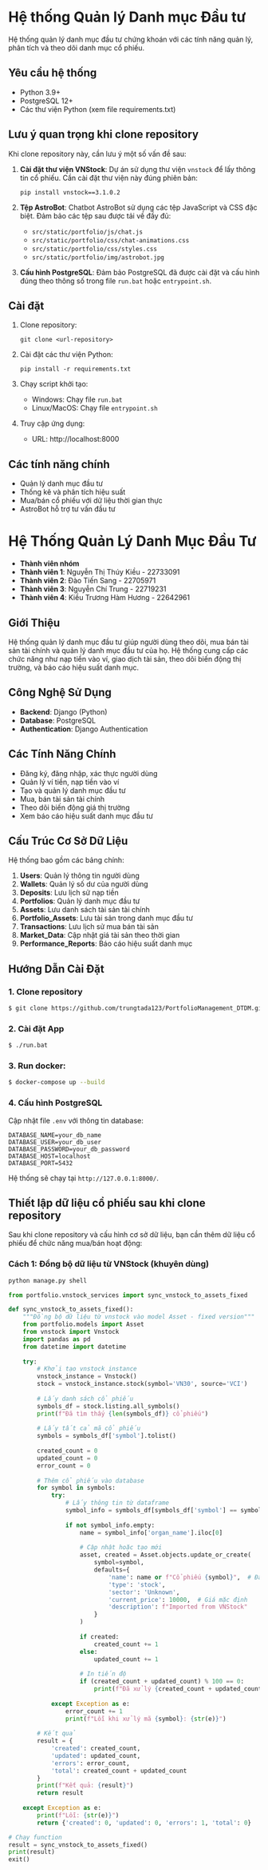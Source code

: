 # Hệ thống Quản lý Danh mục Đầu tư

Hệ thống quản lý danh mục đầu tư chứng khoán với các tính năng quản lý, phân tích và theo dõi danh mục cổ phiếu.

## Yêu cầu hệ thống

- Python 3.9+ 
- PostgreSQL 12+
- Các thư viện Python (xem file requirements.txt)

## Lưu ý quan trọng khi clone repository

Khi clone repository này, cần lưu ý một số vấn đề sau:

1. **Cài đặt thư viện VNStock**: Dự án sử dụng thư viện `vnstock` để lấy thông tin cổ phiếu. Cần cài đặt thư viện này đúng phiên bản:
   ```
   pip install vnstock==3.1.0.2
   ```

2. **Tệp AstroBot**: Chatbot AstroBot sử dụng các tệp JavaScript và CSS đặc biệt. Đảm bảo các tệp sau được tải về đầy đủ:
   - `src/static/portfolio/js/chat.js`
   - `src/static/portfolio/css/chat-animations.css` 
   - `src/static/portfolio/css/styles.css`
   - `src/static/portfolio/img/astrobot.jpg`

3. **Cấu hình PostgreSQL**: Đảm bảo PostgreSQL đã được cài đặt và cấu hình đúng theo thông số trong file `run.bat` hoặc `entrypoint.sh`.

## Cài đặt

1. Clone repository:
   ```
   git clone <url-repository>
   ```

2. Cài đặt các thư viện Python:
   ```
   pip install -r requirements.txt
   ```

3. Chạy script khởi tạo:
   - Windows: Chạy file `run.bat`
   - Linux/MacOS: Chạy file `entrypoint.sh`

4. Truy cập ứng dụng:
   - URL: http://localhost:8000

## Các tính năng chính

- Quản lý danh mục đầu tư
- Thống kê và phân tích hiệu suất
- Mua/bán cổ phiếu với dữ liệu thời gian thực
- AstroBot hỗ trợ tư vấn đầu tư

# Hệ Thống Quản Lý Danh Mục Đầu Tư

- **Thành viên nhóm**
- **Thành viên 1**: Nguyễn Thị Thúy Kiều - 22733091
- **Thành viên 2**: Đào Tiến Sang - 22705971
- **Thành viên 3**: Nguyễn Chí Trung - 22719231
- **Thành viên 4**: Kiều Trương Hàm Hương - 22642961


## Giới Thiệu
Hệ thống quản lý danh mục đầu tư giúp người dùng theo dõi, mua bán tài sản tài chính và quản lý danh mục đầu tư của họ. Hệ thống cung cấp các chức năng như nạp tiền vào ví, giao dịch tài sản, theo dõi biến động thị trường, và báo cáo hiệu suất danh mục.

## Công Nghệ Sử Dụng
- **Backend**: Django (Python)
- **Database**: PostgreSQL
- **Authentication**: Django Authentication

## Các Tính Năng Chính
- Đăng ký, đăng nhập, xác thực người dùng
- Quản lý ví tiền, nạp tiền vào ví
- Tạo và quản lý danh mục đầu tư
- Mua, bán tài sản tài chính
- Theo dõi biến động giá thị trường
- Xem báo cáo hiệu suất danh mục đầu tư

## Cấu Trúc Cơ Sở Dữ Liệu
Hệ thống bao gồm các bảng chính:

1. **Users**: Quản lý thông tin người dùng
2. **Wallets**: Quản lý số dư của người dùng
3. **Deposits**: Lưu lịch sử nạp tiền
4. **Portfolios**: Quản lý danh mục đầu tư
5. **Assets**: Lưu danh sách tài sản tài chính
6. **Portfolio_Assets**: Lưu tài sản trong danh mục đầu tư
7. **Transactions**: Lưu lịch sử mua bán tài sản
8. **Market_Data**: Cập nhật giá tài sản theo thời gian
9. **Performance_Reports**: Báo cáo hiệu suất danh mục

## Hướng Dẫn Cài Đặt
### 1. Clone repository
```bash
$ git clone https://github.com/trungtada123/PortfolioManagement_DTDM.git
```
### 2. Cài đặt App
```bash
$ ./run.bat
```

### 3. Run docker:
```bash
$ docker-compose up --build
```
### 4. Cấu hình PostgreSQL
Cập nhật file `.env` với thông tin database:
```
DATABASE_NAME=your_db_name
DATABASE_USER=your_db_user
DATABASE_PASSWORD=your_db_password
DATABASE_HOST=localhost
DATABASE_PORT=5432
```
Hệ thống sẽ chạy tại `http://127.0.0.1:8000/`.


## Thiết lập dữ liệu cổ phiếu sau khi clone repository

Sau khi clone repository và cấu hình cơ sở dữ liệu, bạn cần thêm dữ liệu cổ phiếu để chức năng mua/bán hoạt động:

### Cách 1: Đồng bộ dữ liệu từ VNStock (khuyên dùng)

```bash
python manage.py shell
```

```python
from portfolio.vnstock_services import sync_vnstock_to_assets_fixed

def sync_vnstock_to_assets_fixed():
    """Đồng bộ dữ liệu từ vnstock vào model Asset - fixed version"""
    from portfolio.models import Asset
    from vnstock import Vnstock
    import pandas as pd
    from datetime import datetime
    
    try:
        # Khởi tạo vnstock instance
        vnstock_instance = Vnstock()
        stock = vnstock_instance.stock(symbol='VN30', source='VCI')
        
        # Lấy danh sách cổ phiếu
        symbols_df = stock.listing.all_symbols()
        print(f"Đã tìm thấy {len(symbols_df)} cổ phiếu")
        
        # Lấy tất cả mã cổ phiếu
        symbols = symbols_df['symbol'].tolist()
        
        created_count = 0
        updated_count = 0
        error_count = 0
        
        # Thêm cổ phiếu vào database
        for symbol in symbols:
            try:
                # Lấy thông tin từ dataframe
                symbol_info = symbols_df[symbols_df['symbol'] == symbol]
                
                if not symbol_info.empty:
                    name = symbol_info['organ_name'].iloc[0]
                    
                    # Cập nhật hoặc tạo mới
                    asset, created = Asset.objects.update_or_create(
                        symbol=symbol,
                        defaults={
                            'name': name or f"Cổ phiếu {symbol}",  # Đảm bảo name không bị null
                            'type': 'stock',
                            'sector': 'Unknown',
                            'current_price': 10000,  # Giá mặc định
                            'description': f"Imported from VNStock"
                        }
                    )
                    
                    if created:
                        created_count += 1
                    else:
                        updated_count += 1
                    
                    # In tiến độ
                    if (created_count + updated_count) % 100 == 0:
                        print(f"Đã xử lý {created_count + updated_count}/{len(symbols)} cổ phiếu")
            
            except Exception as e:
                error_count += 1
                print(f"Lỗi khi xử lý mã {symbol}: {str(e)}")
        
        # Kết quả
        result = {
            'created': created_count,
            'updated': updated_count,
            'errors': error_count,
            'total': created_count + updated_count
        }
        print(f"Kết quả: {result}")
        return result
        
    except Exception as e:
        print(f"Lỗi: {str(e)}")
        return {'created': 0, 'updated': 0, 'errors': 1, 'total': 0}

# Chạy function
result = sync_vnstock_to_assets_fixed()
print(result)
exit()
